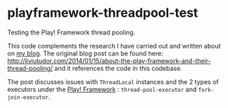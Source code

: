 playframework-threadpool-test
=============================

Testing the Play! Framework thread pooling.

This code complements the research I have carried out and written about on [my blog](http://liviutudor.com). The original blog post can be found here: http://liviutudor.com/2014/01/15/about-the-play-framework-and-their-thread-pooling/ and it references the code in this codebase.

The post discusses issues with `ThreadLocal` instances and the 2 types of executors under the [Play! Framework](http://www.playframework.com/) : `thread-pool-executor` and `fork-join-executor`.

